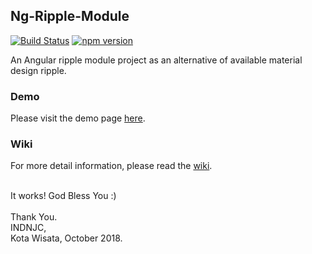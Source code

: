 ## Ng-Ripple-Module

[![Build Status](https://travis-ci.org/yohaneslumentut/ng-ripple-module.svg?branch=master)](https://travis-ci.org/yohaneslumentut/ng-ripple-module)
[![npm version](https://badge.fury.io/js/ng-ripple-module.svg)](https://badge.fury.io/js/ng-ripple-module)

An Angular ripple module project as an alternative of available material design ripple.

### Demo
Please visit the demo page [here](https://yohaneslumentut.github.io/ng-ripple-module/).

### Wiki
For more detail information, please read the [wiki](https://github.com/yohaneslumentut/ng-ripple-module/wiki). 

<br>
It works! God Bless You :)
<br>

<br>
Thank You. <br>
INDNJC,<br>
Kota Wisata, October 2018.
